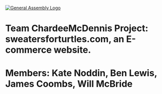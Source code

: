 [![General Assembly Logo](https://camo.githubusercontent.com/1a91b05b8f4d44b5bbfb83abac2b0996d8e26c92/687474703a2f2f692e696d6775722e636f6d2f6b6538555354712e706e67)](https://generalassemb.ly/education/web-development-immersive)

# Team ChardeeMcDennis Project: sweatersforturtles.com, an E-commerce website.
# Members: Kate Noddin, Ben Lewis, James Coombs, Will McBride
